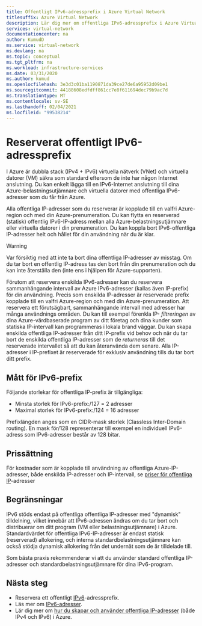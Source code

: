 ```yaml
---
title: Offentligt IPv6-adressprefix i Azure Virtual Network
titlesuffix: Azure Virtual Network
description: Lär dig mer om offentliga IPv6-adressprefix i Azure Virtual Network.
services: virtual-network
documentationcenter: na
author: KumudD
ms.service: virtual-network
ms.devlang: na
ms.topic: conceptual
ms.tgt_pltfrm: na
ms.workload: infrastructure-services
ms.date: 03/31/2020
ms.author: kumud
ms.openlocfilehash: 3e3d3c01ba1190871da39ce27de6a95952d09be1
ms.sourcegitcommit: 44188608edfdff861cc7e8f611694dec79b9ac7d
ms.translationtype: MT
ms.contentlocale: sv-SE
ms.lasthandoff: 02/04/2021
ms.locfileid: "99538214"
---
```

# <a name="reserved-public-ipv6-address-prefix"></a>Reserverat offentligt IPv6-adressprefix

I Azure är dubbla stack (IPv4 + IPv6) virtuella nätverk (VNet) och virtuella datorer (VM) säkra som standard eftersom de inte har någon Internet anslutning. Du kan enkelt lägga till en IPv6-Internet anslutning till dina Azure-belastningsutjämnare och virtuella datorer med offentliga IPv6-adresser som du får från Azure.

Alla offentliga IP-adresser som du reserverar är kopplade till en valfri Azure-region och med din Azure-prenumeration. Du kan flytta en reserverad (statisk) offentlig IPv6-IP-adress mellan alla Azure-belastningsutjämnare eller virtuella datorer i din prenumeration. Du kan koppla bort IPv6-offentliga IP-adresser helt och hållet för din användning när du är klar.

> [!WARNING]
> Var försiktig med att inte ta bort dina offentliga IP-adresser av misstag. Om du tar bort en offentlig IP-adress tas den bort från din prenumeration och du kan inte återställa den (inte ens i hjälpen för Azure-supporten).

Förutom att reservera enskilda IPv6-adresser kan du reservera sammanhängande intervall av Azure IPv6-adresser (kallas även IP-prefix) för din användning.  Precis som enskilda IP-adresser är reserverade prefix kopplade till en valfri Azure-region och med din Azure-prenumeration. Att reservera ett förutsägbart, sammanhängande intervall med adresser har många användnings områden. Du kan till exempel förenkla IP- *filtreringen* av dina Azure-värdbaserade program av ditt företag och dina kunder som statiska IP-intervall kan programmeras i lokala brand väggar.  Du kan skapa enskilda offentliga IP-adresser från ditt IP-prefix vid behov och när du tar bort de enskilda offentliga IP-adresser som de *returneras* till det reserverade intervallet så att du kan återanvända dem senare. Alla IP-adresser i IP-prefixet är reserverade för exklusiv användning tills du tar bort ditt prefix.



## <a name="ipv6-prefix-sizes"></a>Mått för IPv6-prefix
Följande storlekar för offentliga IP-prefix är tillgängliga:

-  Minsta storlek för IPv6-prefix:/127 = 2 adresser
-  Maximal storlek för IPv6-prefix:/124 = 16 adresser

Prefixlängden anges som en CIDR-mask storlek (Classless Inter-Domain routing). En mask för/128 representerar till exempel en individuell IPv6-adress som IPv6-adresser består av 128 bitar.

## <a name="pricing"></a>Prissättning
 
För kostnader som är kopplade till användning av offentliga Azure-IP-adresser, både enskilda IP-adresser och IP-intervall, se [priser för offentliga IP](https://azure.microsoft.com/pricing/details/ip-addresses/)-adresser

## <a name="limitations"></a>Begränsningar
IPv6 stöds endast på offentliga offentliga IP-adresser med "dynamisk" tilldelning, vilket innebär att IPv6-adressen ändras om du tar bort och distribuerar om ditt program (VM eller belastningsutjämnare) i Azure. Standardvärdet för offentliga IPv6-IP-adresser är endast statisk (reserverad) allokering, och interna standardbelastningsutjämnare kan också stödja dynamisk allokering från det undernät som de är tilldelade till.  

Som bästa praxis rekommenderar vi att du använder standard offentliga IP-adresser och standardbelastningsutjämnare för dina IPv6-program.

## <a name="next-steps"></a>Nästa steg
- Reservera ett offentligt [IPv6](ipv6-reserve-public-ip-address-prefix.md)-adressprefix.
- Läs mer om [IPv6-adresser](ipv6-overview.md).
- Lär dig mer om [hur du skapar och använder offentliga IP-adresser](virtual-network-public-ip-address.md) (både IPv4 och IPv6) i Azure.

